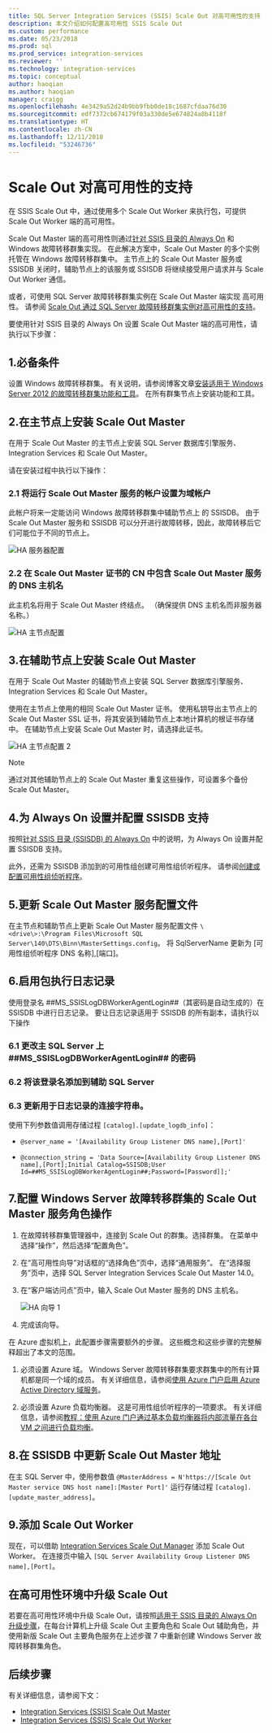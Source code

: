 ```yaml
---
title: SQL Server Integration Services (SSIS) Scale Out 对高可用性的支持 | Microsoft Docs
description: 本文介绍如何配置高可用性 SSIS Scale Out
ms.custom: performance
ms.date: 05/23/2018
ms.prod: sql
ms.prod_service: integration-services
ms.reviewer: ''
ms.technology: integration-services
ms.topic: conceptual
author: haoqian
ms.author: haoqian
manager: craigg
ms.openlocfilehash: 4e3429a52d24b9bb9fbb0de18c1687cfdaa76d30
ms.sourcegitcommit: edf7372cb674179f03a330de5e674824a8b4118f
ms.translationtype: HT
ms.contentlocale: zh-CN
ms.lasthandoff: 12/11/2018
ms.locfileid: "53246736"
---
```

# <a name="scale-out-support-for-high-availability"></a>Scale Out 对高可用性的支持

在 SSIS Scale Out 中，通过使用多个 Scale Out Worker 来执行包，可提供 Scale Out Worker 端的高可用性。

Scale Out Master 端的高可用性则通过[针对 SSIS 目录的 Always On](../catalog/ssis-catalog.md#always-on-for-ssis-catalog-ssisdb) 和 Windows 故障转移群集实现。 在此解决方案中，Scale Out Master 的多个实例托管在 Windows 故障转移群集中。 主节点上的 Scale Out Master 服务或 SSISDB 关闭时，辅助节点上的该服务或 SSISDB 将继续接受用户请求并与 Scale Out Worker 通信。

或者，可使用 SQL Server 故障转移群集实例在 Scale Out Master 端实现 高可用性。 请参阅 [Scale Out 通过 SQL Server 故障转移群集实例对高可用性的支持](scale-out-failover-cluster-instance.md)。

要使用针对 SSIS 目录的 Always On 设置 Scale Out Master 端的高可用性，请执行以下步骤：

## <a name="1-prerequisites"></a>1.必备条件
设置 Windows 故障转移群集。 有关说明，请参阅博客文章[安装适用于 Windows Server 2012 的故障转移群集功能和工具](https://blogs.msdn.com/b/clustering/archive/2012/04/06/10291601.aspx)。 在所有群集节点上安装功能和工具。

## <a name="2-install-scale-out-master-on-the-primary-node"></a>2.在主节点上安装 Scale Out Master
在用于 Scale Out Master 的主节点上安装 SQL Server 数据库引擎服务、Integration Services 和 Scale Out Master。 

请在安装过程中执行以下操作：

### <a name="21-set-the-account-running-scale-out-master-service-to-a-domain-account"></a>2.1 将运行 Scale Out Master 服务的帐户设置为域帐户
此帐户将来一定能访问 Windows 故障转移群集中辅助节点上 的 SSISDB。 由于 Scale Out Master 服务和 SSISDB 可以分开进行故障转移，因此，故障转移后它们可能位于不同的节点上。

![HA 服务器配置](media/ha-server-config.PNG)

### <a name="22-include-the-dns-host-name-for-the-scale-out-master-service-in-the-cns-of-the-scale-out-master-certificate"></a>2.2 在 Scale Out Master 证书的 CN 中包含 Scale Out Master 服务的 DNS 主机名

此主机名将用于 Scale Out Master 终结点。 （确保提供 DNS 主机名而非服务器名称。）

![HA 主节点配置](media/ha-master-config.PNG)

## <a name="3-install-scale-out-master-on-the-secondary-node"></a>3.在辅助节点上安装 Scale Out Master
在用于 Scale Out Master 的辅助节点上安装 SQL Server 数据库引擎服务、Integration Services 和 Scale Out Master。 

使用在主节点上使用的相同 Scale Out Master 证书。 使用私钥导出主节点上的 Scale Out Master SSL 证书，将其安装到辅助节点上本地计算机的根证书存储中。 在辅助节点上安装 Scale Out Master 时，请选择此证书。

![HA 主节点配置 2](media/ha-master-config2.PNG)

> [!NOTE]
> 通过对其他辅助节点上的 Scale Out Master 重复这些操作，可设置多个备份 Scale Out Master。

## <a name="4-set-up-and-configure-ssisdb-support-for-always-on"></a>4.为 Always On 设置并配置 SSISDB 支持

按照[针对 SSIS 目录 (SSISDB) 的 Always On](../catalog/ssis-catalog.md#always-on-for-ssis-catalog-ssisdb) 中的说明，为 Always On 设置并配置 SSISDB 支持。

此外，还需为 SSISDB 添加到的可用性组创建可用性组侦听程序。 请参阅[创建或配置可用性组侦听程序](../../database-engine/availability-groups/windows/create-or-configure-an-availability-group-listener-sql-server.md)。

## <a name="5-update-the-scale-out-master-service-configuration-file"></a>5.更新 Scale Out Master 服务配置文件
在主节点和辅助节点上更新 Scale Out Master 服务配置文件 `\<drive\>:\Program Files\Microsoft SQL Server\140\DTS\Binn\MasterSettings.config`。 将 SqlServerName 更新为 [可用性组侦听程序 DNS 名称],[端口]。

## <a name="6-enable-package-execution-logging"></a>6.启用包执行日志记录

使用登录名 ##MS_SSISLogDBWorkerAgentLogin##（其密码是自动生成的）在 SSISDB 中进行日志记录。 要让日志记录适用于 SSISDB 的所有副本，请执行以下操作

### <a name="61-change-the-password-of-msssislogdbworkeragentlogin-on-the-primary-sql-server"></a>6.1 更改主 SQL Server 上 ##MS_SSISLogDBWorkerAgentLogin## 的密码

### <a name="62-add-the-login-to-the-secondary-sql-server"></a>6.2 将该登录名添加到辅助 SQL Server

### <a name="63-update-the-connection-string-used-for-logging"></a>6.3 更新用于日志记录的连接字符串。
使用下列参数值调用存储过程 `[catalog].[update_logdb_info]`：

-   `@server_name = '[Availability Group Listener DNS name],[Port]' `

-   `@connection_string = 'Data Source=[Availability Group Listener DNS name],[Port];Initial Catalog=SSISDB;User Id=##MS_SSISLogDBWorkerAgentLogin##;Password=[Password]];'`

## <a name="7-configure-the-scale-out-master-service-role-of-the-windows-server-failover-cluster"></a>7.配置 Windows Server 故障转移群集的 Scale Out Master 服务角色操作

1.  在故障转移群集管理器中，连接到 Scale Out 的群集。选择群集。 在菜单中选择“操作”，然后选择“配置角色”。

2.  在“高可用性向导”对话框的“选择角色”页中，选择“通用服务”。 在“选择服务”页中，选择 SQL Server Integration Services Scale Out Master 14.0。

3.  在“客户端访问点”页中，输入 Scale Out Master 服务的 DNS 主机名。

    ![HA 向导 1](media/ha-wizard1.PNG)

4.  完成该向导。

在 Azure 虚拟机上，此配置步骤需要额外的步骤。 这些概念和这些步骤的完整解释超出了本文的范围。

1.  必须设置 Azure 域。 Windows Server 故障转移群集要求群集中的所有计算机都是同一个域的成员。 有关详细信息，请参阅[使用 Azure 门户启用 Azure Active Directory 域服务](https://docs.microsoft.com/azure/active-directory-domain-services/active-directory-ds-getting-started)。

2. 必须设置 Azure 负载均衡器。 这是可用性组侦听程序的一项要求。 有关详细信息，请参阅[教程：使用 Azure 门户通过基本负载均衡器将内部流量在各台 VM 之间进行负载均衡](https://docs.microsoft.com/azure/load-balancer/tutorial-load-balancer-basic-internal-portal)。

## <a name="8-update-the-scale-out-master-address-in-ssisdb"></a>8.在 SSISDB 中更新 Scale Out Master 地址

在主 SQL Server 中，使用参数值 `@MasterAddress = N'https://[Scale Out Master service DNS host name]:[Master Port]'` 运行存储过程 `[catalog].[update_master_address]`。 

## <a name="9-add-the-scale-out-workers"></a>9.添加 Scale Out Worker

现在，可以借助 [Integration Services Scale Out Manager](integration-services-ssis-scale-out-manager.md) 添加 Scale Out Worker。 在连接页中输入 `[SQL Server Availability Group Listener DNS name],[Port]`。

## <a name="upgrade-scale-out-in-high-availability-environment"></a>在高可用性环境中升级 Scale Out
若要在高可用性环境中升级 Scale Out，请按照[适用于 SSIS 目录的 Always On 升级步骤](../catalog/ssis-catalog.md#Upgrade)，在每台计算机上升级 Scale Out 主要角色和 Scale Out 辅助角色，并使用新版 Scale Out 主要角色服务在上述步骤 7 中重新创建 Windows Server 故障转移群集角色。

## <a name="next-steps"></a>后续步骤
有关详细信息，请参阅下文：
-   [Integration Services (SSIS) Scale Out Master](integration-services-ssis-scale-out-master.md)
-   [Integration Services (SSIS) Scale Out Worker](integration-services-ssis-scale-out-worker.md)
